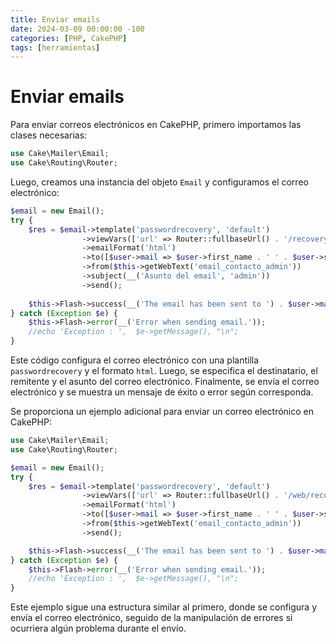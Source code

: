 ```yaml
---
title: Enviar emails
date: 2024-03-09 00:00:00 -100
categories: [PHP, CakePHP]
tags: [herramientas]
---
```


# Enviar emails

Para enviar correos electrónicos en CakePHP, primero importamos las clases necesarias:

```php
use Cake\Mailer\Email;
use Cake\Routing\Router;
```

Luego, creamos una instancia del objeto `Email` y configuramos el correo electrónico:

```php
$email = new Email();
try {
    $res = $email->template('passwordrecovery', 'default')
                ->viewVars(['url' => Router::fullbaseUrl() . '/recoverys/passwordRecovery?hrp=' . $recovery->hash])
                ->emailFormat('html')
                ->to([$user->mail => $user->first_name . ' ' . $user->second_name])
                ->from($this->getWebText('email_contacto_admin'))
                ->subject(__('Asunto del email', 'admin'))
                ->send();
                
    $this->Flash->success(__('The email has been sent to ') . $user->mail);
} catch (Exception $e) {
    $this->Flash->error(__('Error when sending email.'));
    //echo 'Exception : ',  $e->getMessage(), "\n";
}
```

Este código configura el correo electrónico con una plantilla `passwordrecovery` y el formato `html`. Luego, se especifica el destinatario, el remitente y el asunto del correo electrónico. Finalmente, se envía el correo electrónico y se muestra un mensaje de éxito o error según corresponda.

Se proporciona un ejemplo adicional para enviar un correo electrónico en CakePHP:

```php
use Cake\Mailer\Email;
use Cake\Routing\Router;

$email = new Email();
try {
    $res = $email->template('passwordrecovery', 'default')
                ->viewVars(['url' => Router::fullbaseUrl() . '/web/recoverys/passwordRecovery?hrp=' . $recovery->hash])
                ->emailFormat('html')
                ->to([$user->mail => $user->first_name . ' ' . $user->second_name])
                ->from($this->getWebText('email_contacto_admin'))
                ->send();                

    $this->Flash->success(__('The email has been sent to ') . $user->mail);
} catch (Exception $e) {
    $this->Flash->error(__('Error when sending email.'));
    //echo 'Exception : ',  $e->getMessage(), "\n";
}
```

Este ejemplo sigue una estructura similar al primero, donde se configura y envía el correo electrónico, seguido de la manipulación de errores si ocurriera algún problema durante el envío.